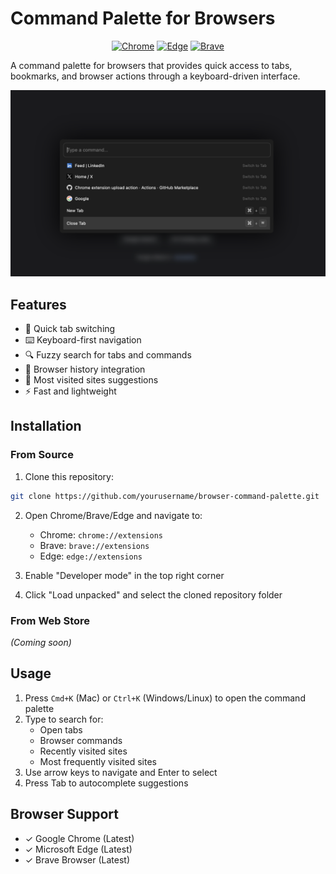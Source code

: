  # Command Palette for Browsers

<div align="center">

[![Chrome](https://img.shields.io/badge/Chrome-✓-green.svg)](https://chrome.google.com/webstore) [![Edge](https://img.shields.io/badge/Edge-✓-green.svg)](https://microsoftedge.microsoft.com/addons) [![Brave](https://img.shields.io/badge/Brave-✓-green.svg)](https://chrome.google.com/webstore)
</div>


A command palette for browsers that provides quick access to tabs, bookmarks, and browser actions through a keyboard-driven interface.

![Command Palette Preview](./preview.png)

## Features

- 🚀 Quick tab switching
- ⌨️ Keyboard-first navigation
- 🔍 Fuzzy search for tabs and commands
- 📖 Browser history integration
- 🎯 Most visited sites suggestions
- ⚡ Fast and lightweight

## Installation

### From Source
1. Clone this repository:
```bash
git clone https://github.com/yourusername/browser-command-palette.git
```

2. Open Chrome/Brave/Edge and navigate to:
   - Chrome: `chrome://extensions`
   - Brave: `brave://extensions`
   - Edge: `edge://extensions`

3. Enable "Developer mode" in the top right corner

4. Click "Load unpacked" and select the cloned repository folder

### From Web Store
*(Coming soon)*

## Usage

1. Press `Cmd+K` (Mac) or `Ctrl+K` (Windows/Linux) to open the command palette
2. Type to search for:
   - Open tabs
   - Browser commands
   - Recently visited sites
   - Most frequently visited sites
3. Use arrow keys to navigate and Enter to select
4. Press Tab to autocomplete suggestions

## Browser Support

- ✓ Google Chrome (Latest)
- ✓ Microsoft Edge (Latest)
- ✓ Brave Browser (Latest)